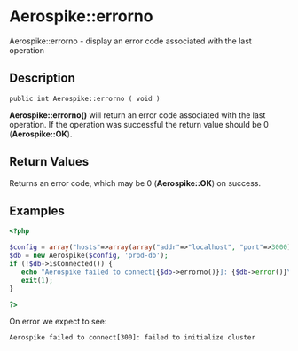 
# Aerospike::errorno

Aerospike::errorno - display an error code associated with the last operation

## Description

```
public int Aerospike::errorno ( void )
```

**Aerospike::errorno()** will return an error code associated with the last
operation. If the operation was successful the return value should be 0
(**Aerospike::OK**).

## Return Values

Returns an error code, which may be 0 (**Aerospike::OK**) on success.

## Examples

```php
<?php

$config = array("hosts"=>array(array("addr"=>"localhost", "port"=>3000));
$db = new Aerospike($config, 'prod-db');
if (!$db->isConnected()) {
   echo "Aerospike failed to connect[{$db->errorno()}]: {$db->error()}\n";
   exit(1);
}

?>
```

On error we expect to see:

```
Aerospike failed to connect[300]: failed to initialize cluster
```

